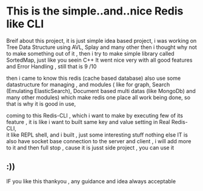 # This  is  the  simple..and..nice  Redis like CLI

Breif about this  project, it is just simple idea based project, i was working on Tree Data Structure using AVL, Splay and many other
then i thought why not to make something out of it , then i try to make  simple  library called SortedMap, just like you seein C++ 
It went nice very with all good features and Error Handling , still that is 9 /10  

then i came  to know this  redis (cache based database) also use some datastructure  for managing , and modules ( like for graph, Search (Emulating ElasticSearch), Document based multi datas (like MongoDb) and many other modules)
which make redis one place all work  being done,  so that is why it is good in use, 

coming to this Redis-CLI , which i want to make by executing few of its feature , it is like i want to built same key and value setting  in Real Redis-CLI,  
it like REPL shell, and i built , just some interesting stuff nothing else 
IT is also have socket base connection  to the server and client , i will add more to it and then full stop , cause it is jusst side project , you can use it 

:))
--- 
IF you like this thankyou , any guidance and idea always acceptable 
